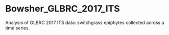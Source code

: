 # Bowsher_GLBRC_2017_ITS
Analysis of GLBRC 2017 ITS data: switchgrass epiphytes collected across a time series.
